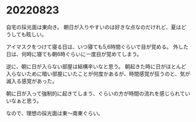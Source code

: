# 20220823

自宅の採光面は東向き。 朝日が入りやすいのは好きな点なのだけれど、夏はどうしても眩しい。

アイマスクをつけて寝る日は、いつ寝ても5,6時間ぐらいで目が覚める。 外した日は、何時に寝ても朝6時ぐらいに一度目が覚めてしまう。

逆に、朝に日が入らない部屋は結構辛いなと思う。 朝起きた時に日がほとんど入らないために暗い部屋にいたことが何度かあるが、時間感覚が狂うのと、気が滅入る感覚があった。

朝に日が入って強制的に起きてしまう、ぐらいの方が時間の流れを感じられていいなぁと思う。

なので、理想の採光面は東〜南東ぐらい。